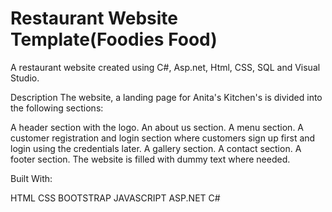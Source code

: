 # Restaurant Website Template(Foodies Food)
A restaurant website created using C#, Asp.net, Html, CSS, SQL and Visual Studio.

Description
The website, a landing page for Anita's Kitchen's is divided into the following sections:

A header section with the logo.
An about us section.
A menu section.
A customer registration and login section where customers sign up first and login using the credentials later.
A gallery section.
A contact section.
A footer section.
The website is filled with dummy text where needed.


Built With:

HTML
CSS
BOOTSTRAP
JAVASCRIPT
ASP.NET
C#
